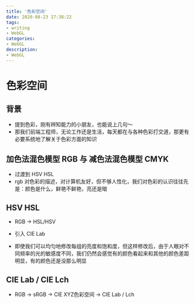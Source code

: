 ```yaml
---
title: '色彩空间'
date: 2020-08-23 17:38:22
tags: 
- writing
- WebGL
categories:
- WebGL
description:
- WebGL
---
```


# 色彩空间
## 背景
- 提到色彩，刚有辨知能力的小朋友，也能说上几句～
- 那我们前端工程师，无论工作还是生活，每天都在与各种色彩打交道，那更有必要系统地了解关于色彩方面的知识


## 加色法混色模型 RGB 与 减色法混色模型 CMYK


- 过渡到 HSV HSL 
- rgb 对色彩的描述，对计算机友好，但不够人性化，我们对色彩的认识往往先是：颜色是什么，鲜艳不鲜艳，亮还是暗

## HSV  HSL

- RGB ->  HSL/HSV

- 引入  CIE  Lab
- 即使我们可以均匀地修改每组的亮度和饱和度，但这样修改后，由于人眼对不同频率的光的敏感度不同，我们仍然会感觉有的颜色看起来和其他的颜色差距明显，有的颜色还是没那么明显


## CIE Lab /  CIE Lch
- RGB -> sRGB -> CIE XYZ色彩空间 -> CIE Lab / Lch



